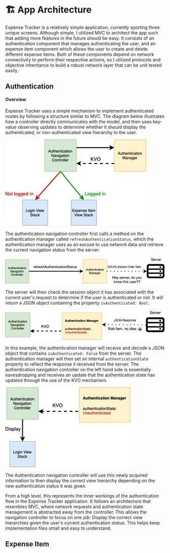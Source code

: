 # 🏗 App Architecture

Expense Tracker is a relatively simple application, currently sporting three unique screens. Although simple, I utilized MVC to architect the app such that adding more features in the future should be easy. It consists of an authentication component that manages authenticating the user, and an expense item component which allows the user to create and delete different expense items. Both of these components depend on network connectivity to perform their respective actions, so I utilized protocols and objective inheritance to build a robust network layer that can be unit tested easily.

## Authentication

#### Overview

Expense Tracker uses a simple mechanism to implement authenticated routes by following a structure similar to MVC. The diagram below illustrates how a controller directly communicates with the model, and then uses key-value observing updates to determine whether it should display the authenticated, or non-authenticated view hierarchy to the user.

<img src="resources/auth-diagram.png">

The authentication navigation controller first calls a method on the authentication manager called `refreshAuthenticationStatus`, which the authentication manager uses as an excuse to use network data and retrieve the current navigation status from the server:

<img src="resources/refresh-auth-status-diagram.png">

The server will then check the session object it has associated with the current user's request to determine if the user is authenticated or not. It will return a JSON object containing the property `isAuthenticated: Bool`.

<img src="resources/refresh-auth-server-response-diagram.png">

In this example, the authentication manager will receive and decode a JSON object that contains `isAuthenticated: False` from the server. The authentication manager will then set an internal `authenticationState` property to reflect the response it received from the server. The authentication navigation controller on the left hand side is essentially eavesdropping and receives an update that the authentication state has updated through the use of the KVO mechanism.

<img src="resources/refresh-auth-display-login-diagram.png">

The Authentication navigation controller will use this newly acquired information to then display the correct view hierarchy depending on the new authentication status it was given.

From a high level, this represents the inner workings of the authentication flow in the Expense Tracker application. It follows an architecture that resembles MVC, where network requests and authentication state management is abstracted away from the controller. This allows the navigation controller to focus on one job: Display the correct view hierarchies given the user's current authentication status. This helps keep implementation files small and easy to understand.

## Expense Item
